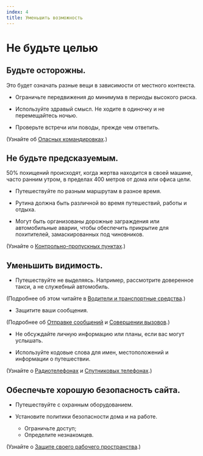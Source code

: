 ```yaml
---
index: 4
title: Уменьшить возможность
---
```

# Не будьте целью

## Будьте осторожны.

Это будет означать разные вещи в зависимости от местного контекста.

*   Ограничьте передвижения до минимума в периоды высокого риска.

*   Используйте здравый смысл. Не ходите в одиночку и не перемещайтесь ночью.

*   Проверьте встречи или поводы, прежде чем ответить.

(Узнайте об [Опасных командировках](umbrella://work/dangerous-assignments).)

## Не будьте предсказуемым.

50% похищений происходят, когда жертва находится в своей машине, часто ранним утром, в пределах 400 метров от дома или офиса цели.

*   Путешествуйте по разным маршрутам в разное время.

*   Рутина должна быть различной во время путешествий, работы и отдыха.

*   Могут быть организованы дорожные заграждения или автомобильные аварии, чтобы обеспечить прикрытие для похитителей, замаскированных под чиновников.

(Узнайте о [Контрольно-пропускных пунктах](umbrella://travel/checkpoints).)

## Уменьшить видимость.

* Путешествуйте не выделяясь. Например, рассмотрите доверенное такси, а не служебный автомобиль.

(Подробнее об этом читайте в [Водители и транспортные средства](umbrella://travel/vehicles/beginner/s_drivers-and-vehicles.md).)

* Защитите ваши сообщения.

(Подробнее об [Отправке сообщений](umbrella://communications/sending-a-message) и [Совершении вызовов](umbrella://communications/making-a-call).)

* Не обсуждайте личную информацию или планы, если вас могут услышать.

* Используйте кодовые слова для имен, местоположений и информации о путешествии.

(Узнайте о [Радиотелефонах](umbrella://communications/radios-and-satellite-phones/beginner) и [Спутниковых телефонах](umbrella://communications/radios-and-satellite-phones/advanced).)

## Обеспечьте хорошую безопасность сайта.

* Путешествуйте с охранным оборудованием.

* Установите политики безопасности дома и на работе.
    * Ограничьте доступ;
    * Определите незнакомцев.

(Узнайте о [Защите своего рабочего пространства](umbrella://information/protect-your-workspace).)